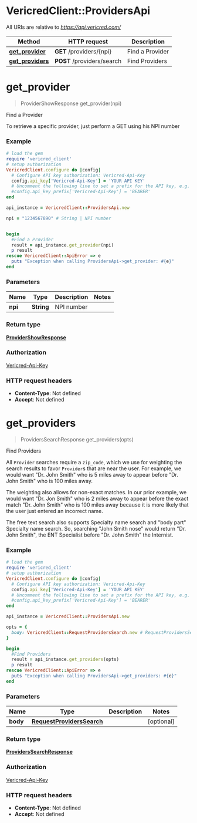 # VericredClient::ProvidersApi

All URIs are relative to *https://api.vericred.com/*

Method | HTTP request | Description
------------- | ------------- | -------------
[**get_provider**](ProvidersApi.md#get_provider) | **GET** /providers/{npi} | Find a Provider
[**get_providers**](ProvidersApi.md#get_providers) | **POST** /providers/search | Find Providers


# **get_provider**
> ProviderShowResponse get_provider(npi)

Find a Provider

To retrieve a specific provider, just perform a GET using his NPI number

### Example
```ruby
# load the gem
require 'vericred_client'
# setup authorization 
VericredClient.configure do |config|
  # Configure API key authorization: Vericred-Api-Key
  config.api_key['Vericred-Api-Key'] = 'YOUR API KEY'
  # Uncomment the following line to set a prefix for the API key, e.g. 'BEARER' (defaults to nil)
  #config.api_key_prefix['Vericred-Api-Key'] = 'BEARER'
end

api_instance = VericredClient::ProvidersApi.new

npi = "1234567890" # String | NPI number


begin
  #Find a Provider
  result = api_instance.get_provider(npi)
  p result
rescue VericredClient::ApiError => e
  puts "Exception when calling ProvidersApi->get_provider: #{e}"
end
```

### Parameters

Name | Type | Description  | Notes
------------- | ------------- | ------------- | -------------
 **npi** | **String**| NPI number | 

### Return type

[**ProviderShowResponse**](ProviderShowResponse.md)

### Authorization

[Vericred-Api-Key](../README.md#Vericred-Api-Key)

### HTTP request headers

 - **Content-Type**: Not defined
 - **Accept**: Not defined



# **get_providers**
> ProvidersSearchResponse get_providers(opts)

Find Providers

All `Provider` searches require a `zip_code`, which we use for weighting
the search results to favor `Provider`s that are near the user.  For example,
we would want "Dr. John Smith" who is 5 miles away to appear before
"Dr. John Smith" who is 100 miles away.

The weighting also allows for non-exact matches.  In our prior example, we
would want "Dr. Jon Smith" who is 2 miles away to appear before the exact
match "Dr. John Smith" who is 100 miles away because it is more likely that
the user just entered an incorrect name.

The free text search also supports Specialty name search and "body part"
Specialty name search.  So, searching "John Smith nose" would return
"Dr. John Smith", the ENT Specialist before "Dr. John Smith" the Internist.


### Example
```ruby
# load the gem
require 'vericred_client'
# setup authorization 
VericredClient.configure do |config|
  # Configure API key authorization: Vericred-Api-Key
  config.api_key['Vericred-Api-Key'] = 'YOUR API KEY'
  # Uncomment the following line to set a prefix for the API key, e.g. 'BEARER' (defaults to nil)
  #config.api_key_prefix['Vericred-Api-Key'] = 'BEARER'
end

api_instance = VericredClient::ProvidersApi.new

opts = { 
  body: VericredClient::RequestProvidersSearch.new # RequestProvidersSearch | 
}

begin
  #Find Providers
  result = api_instance.get_providers(opts)
  p result
rescue VericredClient::ApiError => e
  puts "Exception when calling ProvidersApi->get_providers: #{e}"
end
```

### Parameters

Name | Type | Description  | Notes
------------- | ------------- | ------------- | -------------
 **body** | [**RequestProvidersSearch**](RequestProvidersSearch.md)|  | [optional] 

### Return type

[**ProvidersSearchResponse**](ProvidersSearchResponse.md)

### Authorization

[Vericred-Api-Key](../README.md#Vericred-Api-Key)

### HTTP request headers

 - **Content-Type**: Not defined
 - **Accept**: Not defined



